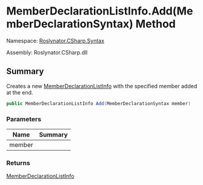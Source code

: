 # MemberDeclarationListInfo\.Add\(MemberDeclarationSyntax\) Method

Namespace: [Roslynator.CSharp.Syntax](../../README.md)

Assembly: Roslynator\.CSharp\.dll

## Summary

Creates a new [MemberDeclarationListInfo](../README.md) with the specified member added at the end\.

```csharp
public MemberDeclarationListInfo Add(MemberDeclarationSyntax member)
```

### Parameters

| Name | Summary |
| ---- | ------- |
| member | |

### Returns

[MemberDeclarationListInfo](../README.md)

